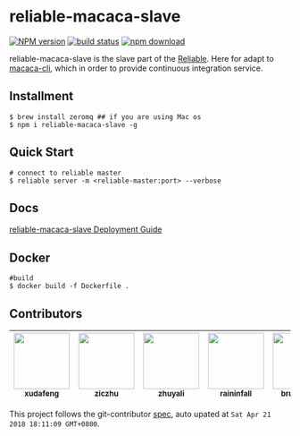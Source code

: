 # reliable-macaca-slave

[![NPM version][npm-image]][npm-url]
[![build status][travis-image]][travis-url]
[![npm download][download-image]][download-url]

[npm-image]: https://img.shields.io/npm/v/reliable-macaca-slave.svg?style=flat-square
[npm-url]: https://npmjs.org/package/reliable-macaca-slave
[travis-image]: https://img.shields.io/travis/reliablejs/reliable-macaca-slave.svg?style=flat-square
[travis-url]: https://travis-ci.org/reliablejs/reliable-macaca-slave
[download-image]: https://img.shields.io/npm/dm/reliable-macaca-slave.svg?style=flat-square
[download-url]: https://npmjs.org/package/reliable-macaca-slave

reliable-macaca-slave is the slave part of the [Reliable](https://github.com/reliablejs). Here for adapt to [macaca-cli](//github.com/macacajs/macaca-cli), which in order to provide continuous integration service.

## Installment

```shell
$ brew install zeromq ## if you are using Mac os
$ npm i reliable-macaca-slave -g
```

## Quick Start

```shell
# connect to reliable master
$ reliable server -m <reliable-master:port> --verbose
```

## Docs

[reliable-macaca-slave Deployment Guide](//macacajs.github.io/slave-deployment.html)

## Docker

```shell
#build
$ docker build -f Dockerfile .
```
<!-- GITCONTRIBUTOR_START -->

## Contributors

|[<img src="https://avatars1.githubusercontent.com/u/1011681?v=4" width="100px;"/><br/><sub><b>xudafeng</b></sub>](https://github.com/xudafeng)<br/>|[<img src="https://avatars1.githubusercontent.com/u/1044425?v=4" width="100px;"/><br/><sub><b>ziczhu</b></sub>](https://github.com/ziczhu)<br/>|[<img src="https://avatars3.githubusercontent.com/u/15025212?v=4" width="100px;"/><br/><sub><b>zhuyali</b></sub>](https://github.com/zhuyali)<br/>|[<img src="https://avatars1.githubusercontent.com/u/6777312?v=4" width="100px;"/><br/><sub><b>raininfall</b></sub>](https://github.com/raininfall)<br/>|[<img src="https://avatars3.githubusercontent.com/u/5086369?v=4" width="100px;"/><br/><sub><b>brunoyang</b></sub>](https://github.com/brunoyang)<br/>
| :---: | :---: | :---: | :---: | :---: |


This project follows the git-contributor [spec](https://github.com/xudafeng/git-contributor), auto upated at `Sat Apr 21 2018 18:11:09 GMT+0800`.

<!-- GITCONTRIBUTOR_END -->
